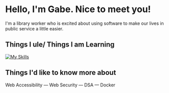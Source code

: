 # Hello, I'm Gabe. Nice to meet you! 
I'm a library worker who is excited about using software to make our lives in public service a little easier.

## Things I uIe/ Things I am Learning
[![My Skills](https://skillicons.dev/icons?i=html,css,sass,js,ts,nodejs,npm,react,express,vscode,git,postman,figma)](https://skillicons.dev)


## Things I'd like to know more about
Web Accessibility — Web Security — DSA — Docker
